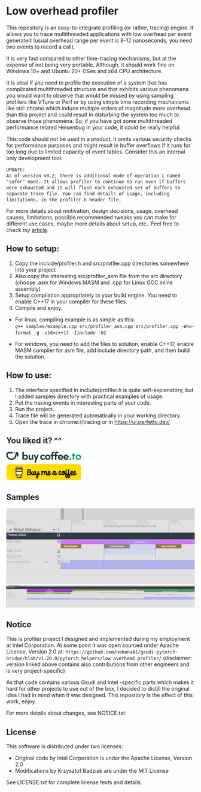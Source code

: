 # Low overhead profiler

This repository is an easy-to-integrate profiling (or rather, tracing) engine. It allows you to trace multithreaded applications with low overhead per event generated (usual overhead range per event is 8-12 nanoseconds, you need two events to record a call).

It is very fast compared to other time-tracing mechanisms, but at the expense of not being very portable. Although, it should work fine on Windows 10+ and Ubuntu 20+ OSes and x64 CPU architecture.

It is ideal if you need to profile the execution of a system that has complicated multithreaded structure and that exhibits various phenomena you would want to observe that would be missed by using sampling profilers like VTune or Perf or by using simple time recording mechanisms like std::chrono which induce multiple orders of magnitude more overhead than this project and could result in disturbing the system too much to observe those phenomena. So, if you have got some multithreaded performance related Heisenbug in your code, it could be really helpful.

This code should not be used in a product, it omits various security checks for performance purposes and might result in buffer overflows if it runs for too long due to limited capacity of event tables. Consider this an internal only development tool.

    UPDATE:  
    As of version v0.2, there is additional mode of operation I named "safer" mode. It allows profiler to continue to run even if buffers were exhausted and it will flush each exhausted set of buffers to separate trace file. You can find details of usage, including limitations, in the profiler.h header file.

For more details about motivation, design decisions, usage, overhead causes, limitations, possible recommended tweaks you can make for different use cases, maybe more details about setup, etc.. Feel free to check my [article](https://k-badz.github.io/optimization/low-overhead-profiler/).

## How to setup:

1. Copy the include/profiler.h and src/profiler.cpp directories somewhere into your project
2. Also copy the interesting src/profiler_asm file from the src directory (choose .asm for Windows MASM and .cpp for Linux GCC inline assembly)
3. Setup compilation appropriately to your build engine. You need to enable C++17 in your compiler for these files.
4. Compile and enjoy.

* For linux, compiling example is as simple as this:  
`g++ samples/example.cpp src/profiler_asm.cpp src/profiler.cpp -Wno-format -g -std=c++17 -Iinclude -O2`

* For windows, you need to add the files to solution, enable C++17, enable MASM compiler for asm file, add include directory path, and then build the solution.

## How to use:

1. The interface specified in include/profiler.h is quite self-explanatory, but I added samples directory with practical examples of usage.
2. Put the tracing events in interesting parts of your code.
3. Run the project.
4. Trace file will be generated automatically in your working directory.
5. Open the trace in chrome://tracing or in https://ui.perfetto.dev/

## You liked it? ^^

<a href="https://buycoffee.to/kbadz"><img src=".github/buycoffeeto.png" width="200" alt="Buy me a coffee!"></a>  
<a href="https://buymeacoffee.com/kbaggio"><img src=".github/buymeacoffee.png" width="200" alt="Buy me a coffee!"></a>

## Samples
![alt text](img/1.jpg)
![alt text](img/2.jpg)

## Notice
This is profiler project I designed and implemented during my employment at Intel Corporation. 
At some point it was open sourced under Apache License, Version 2.0 at:
`https://github.com/HabanaAI/gaudi-pytorch-bridge/blob/v1.20.0/pytorch_helpers/low_overhead_profiler/`
(disclaimer: version linked above contains also contributions from other engineers and is very project-specific)

As that code contains various Gaudi and Intel -specific parts which makes it hard for other projects to use out of the box, I decided to distill the original idea I had in mind when it was designed.
This repository is the effect of this work, enjoy.

For more details about changes, see NOTICE.txt

## License

This software is distributed under two licenses:
- Original code by Intel Corporation is under the Apache License, Version 2.0
- Modifications by Krzysztof Badziak are under the MIT License

See LICENSE.txt for complete license texts and details.
